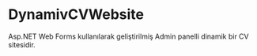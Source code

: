 # DynamivCVWebsite
Asp.NET Web Forms kullanılarak geliştirilmiş Admin panelli dinamik bir CV sitesidir.
